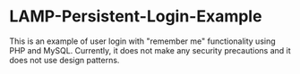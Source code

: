 # LAMP-Persistent-Login-Example
This is an example of user login with "remember me" functionality using PHP and MySQL. Currently, it does not make any security precautions and it does not use design patterns.
